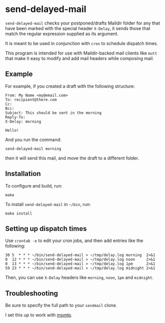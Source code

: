send-delayed-mail
=================

`send-delayed-mail` checks your postponed/drafts Maildir folder for any that
have been marked with the special header `X-Delay`, it sends those that match
the regular expression supplied as its argument.

It is meant to be used in conjunction with `cron` to schedule dispatch times.

This program is intended for use with Maildir-backed mail clients like `mutt`
that make it easy to modify and add mail headers while composing mail.



Example
-------

For example, if you created a draft with the following structure:

    From: My Name <my@email.com>
    To: recipient@there.com
    Cc: 
    Bcc: 
    Subject: This should be sent in the morning
    Reply-To: 
    X-Delay: morning
    
    Hello!

And you run the command:

    send-delayed-mail morning

then it will send this mail, and move the draft to a different folder.



Installation
------------

To configure and build, run:

    make 

To install `send-delayed-mail` in `~/bin`, run:

    make install



Setting up dispatch times
-------------------------

Use `crontab -e` to edit your cron jobs, and then add entries like the following:

    30 5  * * * ~/bin/send-delayed-mail > ~/tmp/delay.log morning  2>&1
    0  12 * * * ~/bin/send-delayed-mail > ~/tmp/delay.log noon     2>&1
    0  13 * * * ~/bin/send-delayed-mail > ~/tmp/delay.log 1pm      2>&1
    59 23 * * * ~/bin/send-delayed-mail > ~/tmp/delay.log midnight 2>&1

Then, you can use `X-Delay` headers like `morning`, `noon`, `1pm` and `midnight`.



Troubleshooting
---------------

Be sure to specify the full path to your `sendmail` clone.

I set this up to work with [msmtp].



[msmtp]: http://msmtp.sourceforge.net/
